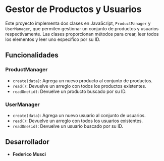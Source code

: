 # Gestor de Productos y Usuarios

Este proyecto implementa dos clases en JavaScript, `ProductManager` y `UserManager`, que permiten gestionar un conjunto de productos y usuarios respectivamente. Las clases proporcionan métodos para crear, leer todos los elementos y leer uno específico por su ID.

## Funcionalidades

### ProductManager

- `create(data)`: Agrega un nuevo producto al conjunto de productos.
- `read()`: Devuelve un arreglo con todos los productos existentes.
- `readOne(id)`: Devuelve un producto buscado por su ID.

### UserManager

- `create(data)`: Agrega un nuevo usuario al conjunto de usuarios.
- `read()`: Devuelve un arreglo con todos los usuarios existentes.
- `readOne(id)`: Devuelve un usuario buscado por su ID.

## Desarrollador

- **Federico Musci**
